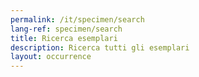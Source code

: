 ```yaml
---
permalink: /it/specimen/search
lang-ref: specimen/search
title: Ricerca esemplari
description: Ricerca tutti gli esemplari
layout: occurrence
---
```


